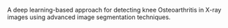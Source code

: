 
A deep learning-based approach for detecting knee Osteoarthritis in X-ray images using advanced image segmentation techniques.
